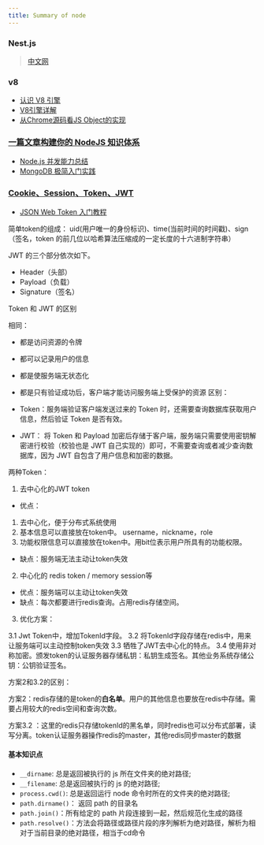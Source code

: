 ```yaml
---
title: Summary of node
---
```


### Nest.js
> [中文网](https://docs.nestjs.cn/)

### v8
 - [认识 V8 引擎](https://zhuanlan.zhihu.com/p/27628685)
 - [V8引擎详解](https://juejin.cn/post/6844904137792962567)
 - [从Chrome源码看JS Object的实现](https://zhuanlan.zhihu.com/p/26169639)
### [一篇文章构建你的 NodeJS 知识体系](https://juejin.cn/post/6844903767926636558)

- [Node.js 并发能力总结](https://mp.weixin.qq.com/s/6LsPMIHdIOw3KO6F2sgRXg)
- [MongoDB 极简入门实践](https://mp.weixin.qq.com/s/lcoa6X-aSaUJHzdXFEjuzA)

### [Cookie、Session、Token、JWT](https://juejin.im/post/6844904034181070861)

- [JSON Web Token 入门教程](http://www.ruanyifeng.com/blog/2018/07/json_web_token-tutorial.html)

简单token的组成： uid(用户唯一的身份标识)、time(当前时间的时间戳)、sign（签名，token 的前几位以哈希算法压缩成的一定长度的十六进制字符串）

JWT 的三个部分依次如下。
- Header（头部）
- Payload（负载）
- Signature（签名）

Token 和 JWT 的区别

相同：

- 都是访问资源的令牌
- 都可以记录用户的信息
- 都是使服务端无状态化
- 都是只有验证成功后，客户端才能访问服务端上受保护的资源
区别：

- Token：服务端验证客户端发送过来的 Token 时，还需要查询数据库获取用户信息，然后验证 Token 是否有效。
- JWT： 将 Token 和 Payload 加密后存储于客户端，服务端只需要使用密钥解密进行校验（校验也是 JWT 自己实现的）即可，不需要查询或者减少查询数据库，因为 JWT 自包含了用户信息和加密的数据。

两种Token：
1. 去中心化的JWT token

- 优点：
1. 去中心化，便于分布式系统使用
2. 基本信息可以直接放在token中。 username，nickname，role
3. 功能权限信息可以直接放在token中。用bit位表示用户所具有的功能权限。


- 缺点：服务端无法主动让token失效

2. 中心化的 redis token / memory session等
- 优点：服务端可以主动让token失效
- 缺点：每次都要进行redis查询。占用redis存储空间。


3. 优化方案：

3.1 Jwt Token中，增加TokenId字段。
3.2 将TokenId字段存储在redis中，用来让服务端可以主动控制token失效
3.3 牺牲了JWT去中心化的特点。
3.4 使用非对称加密。颁发token的认证服务器存储私钥：私钥生成签名。其他业务系统存储公钥：公钥验证签名。

方案2和3.2的区别：

方案2：redis存储的是token的**白名单**。用户的其他信息也要放在redis中存储。需要占用较大的redis空间和查询次数。

方案3.2 ：这里的redis只存储tokenId的黑名单，同时redis也可以分布式部署，读写分离。token认证服务器操作redis的master，其他redis同步master的数据

#### 基本知识点

- `__dirname`: 总是返回被执行的 js 所在文件夹的绝对路径;
- `__filename`: 总是返回被执行的 js 的绝对路径;
- `process.cwd()`: 总是返回运行 node 命令时所在的文件夹的绝对路径;
- `path.dirname()`： 返回 path 的目录名
- `path.join()`：所有给定的 path 片段连接到一起，然后规范化生成的路径
- `path.resolve()`：方法会将路径或路径片段的序列解析为绝对路径，解析为相对于当前目录的绝对路径，相当于cd命令
